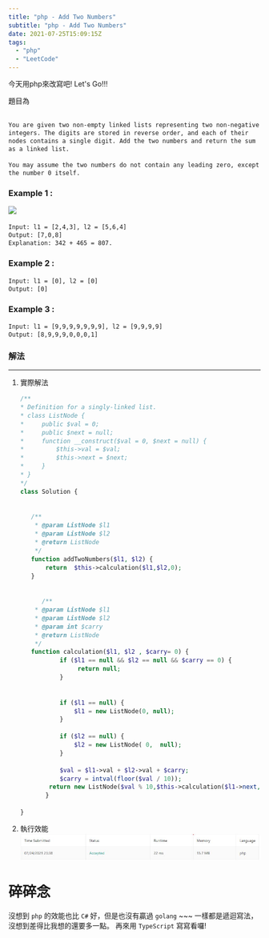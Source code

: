 ```yaml
---
title: "php - Add Two Numbers"
subtitle: "php - Add Two Numbers"
date: 2021-07-25T15:09:15Z
tags:
  - "php"
  - "LeetCode"
---
```


今天用php來改寫吧!
Let's Go!!!

題目為  
```

You are given two non-empty linked lists representing two non-negative integers. The digits are stored in reverse order, and each of their nodes contains a single digit. Add the two numbers and return the sum as a linked list.

You may assume the two numbers do not contain any leading zero, except the number 0 itself.
```

### Example 1 :
![](https://assets.leetcode.com/uploads/2020/10/02/addtwonumber1.jpg)

```
Input: l1 = [2,4,3], l2 = [5,6,4]
Output: [7,0,8]
Explanation: 342 + 465 = 807.
```

### Example 2 :
```
Input: l1 = [0], l2 = [0]
Output: [0]
```

### Example 3 :
```
Input: l1 = [9,9,9,9,9,9,9], l2 = [9,9,9,9]
Output: [8,9,9,9,0,0,0,1]
```

### 解法
---
1. 實際解法
    ``` php
    /**
    * Definition for a singly-linked list.
    * class ListNode {
    *     public $val = 0;
    *     public $next = null;
    *     function __construct($val = 0, $next = null) {
    *         $this->val = $val;
    *         $this->next = $next;
    *     }
    * }
    */
   class Solution {

    
       /**
        * @param ListNode $l1
        * @param ListNode $l2
        * @return ListNode
        */
       function addTwoNumbers($l1, $l2) {
           return  $this->calculation($l1,$l2,0);
       }
        
       
          /**
        * @param ListNode $l1
        * @param ListNode $l2
        * @param int $carry
        * @return ListNode
        */
       function calculation($l1, $l2 , $carry= 0) {
               if ($l1 == null && $l2 == null && $carry == 0) {
                    return null;
               }

           
               if ($l1 == null) {
                   $l1 = new ListNode(0, null);
               }

               if ($l2 == null) {
                   $l2 = new ListNode( 0,  null);
               }
           
               $val = $l1->val + $l2->val + $carry;
               $carry = intval(floor($val / 10));
           	return new ListNode($val % 10,$this->calculation($l1->next, $l2->next, $carry));
           }
       
   }
    ```

1. 執行效能
    ![](./img/php_performance.JPG)

碎碎念
===
沒想到 `php` 的效能也比 `C#` 好，但是也沒有贏過 `golang` ~~~
一樣都是遞迴寫法，沒想到差得比我想的還要多一點。
再來用 `TypeScript` 寫寫看囉!

